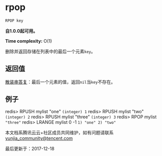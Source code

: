# rpop

```javascript
RPOP key
```

**自1.0.0起可用。**

**Time complexity:** O(1)

删除并返回存储在列表中的最后一个元素`key`。

## 返回值

[散装串答复](https://redis.io/topics/protocol#bulk-string-reply)：最后一个元素的值，返回`nil`当`key`不存在。

## 例子

redis> RPUSH mylist "one" `(integer) 1` redis> RPUSH mylist "two" `(integer) 2` redis> RPUSH mylist "three" `(integer) 3` redis> RPOP mylist `"three"` redis> LRANGE mylist 0 -1 `1) "one" 2) "two"`

本文档系腾讯云云+社区成员共同维护，如有问题请联系 yunjia_community@tencent.com

最后更新于：2017-12-18